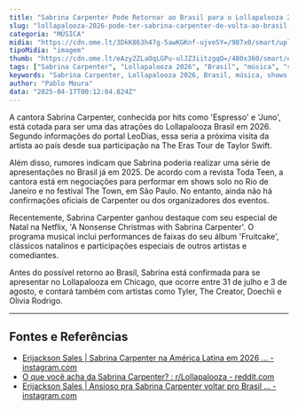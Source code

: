 ```yaml
---
title: "Sabrina Carpenter Pode Retornar ao Brasil para o Lollapalooza 2026"
slug: "lollapalooza-2026-pode-ter-sabrina-carpenter-de-volta-ao-brasil-diz-site"
categoria: "MÚSICA"
midia: "https://cdn.ome.lt/3DkK863h47g-5awKGKnf-ujveSY=/987x0/smart/uploads/conteudo/fotos/sabrina-carpenter_XXQxnnD.jpg"
tipoMidia: "imagem"
thumb: "https://cdn.ome.lt/eAzy2ZLaOqLGPu-ulJZ3iitzgqQ=/480x360/smart/extras/conteudos/sabrina-carpenter-2.jpg"
tags: ["Sabrina Carpenter", "Lollapalooza 2026", "Brasil", "música", "shows", "The Town", "Rio de Janeiro", "São Paulo", "Netflix", "A Nonsense Christmas", "Fruitcake"]
keywords: "Sabrina Carpenter, Lollapalooza 2026, Brasil, música, shows, The Town, Rio de Janeiro, São Paulo, Netflix, A Nonsense Christmas, Fruitcake"
author: "Pablo Moura"
data: "2025-04-17T00:12:04.824Z"
---
```


A cantora Sabrina Carpenter, conhecida por hits como 'Espresso' e 'Juno', está cotada para ser uma das atrações do Lollapalooza Brasil em 2026. Segundo informações do portal LeoDias, essa seria a próxima visita da artista ao país desde sua participação na The Eras Tour de Taylor Swift.

Além disso, rumores indicam que Sabrina poderia realizar uma série de apresentações no Brasil já em 2025. De acordo com a revista Toda Teen, a cantora está em negociações para performar em shows solo no Rio de Janeiro e no festival The Town, em São Paulo. No entanto, ainda não há confirmações oficiais de Carpenter ou dos organizadores dos eventos.

Recentemente, Sabrina Carpenter ganhou destaque com seu especial de Natal na Netflix, 'A Nonsense Christmas with Sabrina Carpenter'. O programa musical inclui performances de faixas do seu álbum 'Fruitcake', clássicos natalinos e participações especiais de outros artistas e comediantes.

Antes do possível retorno ao Brasil, Sabrina está confirmada para se apresentar no Lollapalooza em Chicago, que ocorre entre 31 de julho e 3 de agosto, e contará também com artistas como Tyler, The Creator, Doechii e Olivia Rodrigo.

---

## Fontes e Referências

- [Erijackson Sales | Sabrina Carpenter na América Latina em 2026 ... - instagram.com](https://www.instagram.com/reel/DIVDCTlxvvf/)
- [O que você acha da Sabrina Carpenter? : r/Lollapalooza - reddit.com](https://www.reddit.com/r/Lollapalooza/comments/1isoms9/thoughts_on_sabrina_carpenter/?tl=pt-br)
- [Erijackson Sales | Ansioso pra Sabrina Carpenter voltar pro Brasil ... - instagram.com](https://www.instagram.com/reel/DDkbuDTRNMS/)